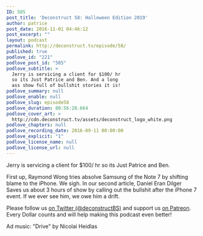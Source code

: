 ```yaml
---
ID: 505
post_title: 'Deconstruct 58: Halloween Edition 2019'
author: patrice
post_date: 2016-11-01 04:46:12
post_excerpt: ""
layout: podcast
permalink: http://deconstruct.tv/episode/58/
published: true
podlove_id: "221"
podlove_post_id: "505"
podlove_subtitle: >
  Jerry is servicing a client for $100/ hr
  so its Just Patrice and Ben. And a long
  ass show full of bullshit stories it is!
podlove_summary: null
podlove_enable: null
podlove_slug: episode58
podlove_duration: 00:56:20.664
podlove_cover_art: >
  http://cdn.deconstruct.tv/assets/deconstruct_logo_white.png
podlove_chapters: null
podlove_recording_date: 2016-09-11 00:00:00
podlove_explicit: "1"
podlove_license_name: null
podlove_license_url: null
---
```

<p>Jerry is servicing a client for $100/ hr so its Just Patrice and Ben.</p>
<p>First up, Raymond Wong tries absolve Samsung of the Note 7 by shifting blame to the iPhone.  We sigh.  In our second article, Daniel Eran Dilger Saves us about 3 hours of show by calling out the bullshit after the iPhone 7 event.  If we ever see him, we owe him a drift.</p>
<p>
Please follow us <a href="http://twitter.com/deconstructBS">on Twitter (@deconstructBS)</a> and support us <a href="http://patreon.com/deconstruct">on Patreon</a>. Every Dollar counts and will help making this podcast even better!
</p>
<p>Ad music: "Drive" by Nicolai Heidlas</p>